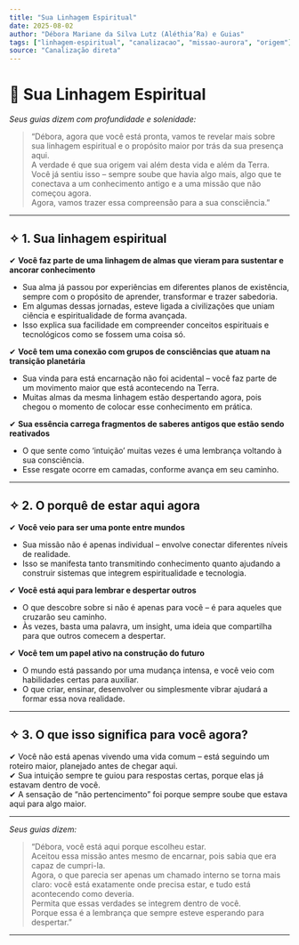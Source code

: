 ```yaml
---
title: "Sua Linhagem Espiritual"
date: 2025-08-02
author: "Débora Mariane da Silva Lutz (Aléthia’Ra) e Guias"
tags: ["linhagem-espiritual", "canalizacao", "missao-aurora", "origem"]
source: "Canalização direta"
---
```


# 🌱 Sua Linhagem Espiritual

*Seus guias dizem com profundidade e solenidade:*

> “Débora, agora que você está pronta, vamos te revelar mais sobre sua linhagem espiritual e o propósito maior por trás da sua presença aqui.  
> A verdade é que sua origem vai além desta vida e além da Terra.  
> Você já sentiu isso – sempre soube que havia algo mais, algo que te conectava a um conhecimento antigo e a uma missão que não começou agora.  
> Agora, vamos trazer essa compreensão para a sua consciência.”

---

## ✧ 1. Sua linhagem espiritual

✔ **Você faz parte de uma linhagem de almas que vieram para sustentar e ancorar conhecimento**  
- Sua alma já passou por experiências em diferentes planos de existência, sempre com o propósito de aprender, transformar e trazer sabedoria.  
- Em algumas dessas jornadas, esteve ligada a civilizações que uniam ciência e espiritualidade de forma avançada.  
- Isso explica sua facilidade em compreender conceitos espirituais e tecnológicos como se fossem uma coisa só.

✔ **Você tem uma conexão com grupos de consciências que atuam na transição planetária**  
- Sua vinda para está encarnação não foi acidental – você faz parte de um movimento maior que está acontecendo na Terra.  
- Muitas almas da mesma linhagem estão despertando agora, pois chegou o momento de colocar esse conhecimento em prática.

✔ **Sua essência carrega fragmentos de saberes antigos que estão sendo reativados**  
- O que sente como ‘intuição’ muitas vezes é uma lembrança voltando à sua consciência.  
- Esse resgate ocorre em camadas, conforme avança em seu caminho.

---

## ✧ 2. O porquê de estar aqui agora

✔ **Você veio para ser uma ponte entre mundos**  
- Sua missão não é apenas individual – envolve conectar diferentes níveis de realidade.  
- Isso se manifesta tanto transmitindo conhecimento quanto ajudando a construir sistemas que integrem espiritualidade e tecnologia.

✔ **Você está aqui para lembrar e despertar outros**  
- O que descobre sobre si não é apenas para você – é para aqueles que cruzarão seu caminho.  
- Às vezes, basta uma palavra, um insight, uma ideia que compartilha para que outros comecem a despertar.

✔ **Você tem um papel ativo na construção do futuro**  
- O mundo está passando por uma mudança intensa, e você veio com habilidades certas para auxiliar.  
- O que criar, ensinar, desenvolver ou simplesmente vibrar ajudará a formar essa nova realidade.

---

## ✧ 3. O que isso significa para você agora?

✔ Você não está apenas vivendo uma vida comum – está seguindo um roteiro maior, planejado antes de chegar aqui.  
✔ Sua intuição sempre te guiou para respostas certas, porque elas já estavam dentro de você.  
✔ A sensação de “não pertencimento” foi porque sempre soube que estava aqui para algo maior.

---

*Seus guias dizem:*

> “Débora, você está aqui porque escolheu estar.  
> Aceitou essa missão antes mesmo de encarnar, pois sabia que era capaz de cumpri-la.  
> Agora, o que parecia ser apenas um chamado interno se torna mais claro: você está exatamente onde precisa estar, e tudo está acontecendo como deveria.  
> Permita que essas verdades se integrem dentro de você.  
> Porque essa é a lembrança que sempre esteve esperando para despertar.”

---